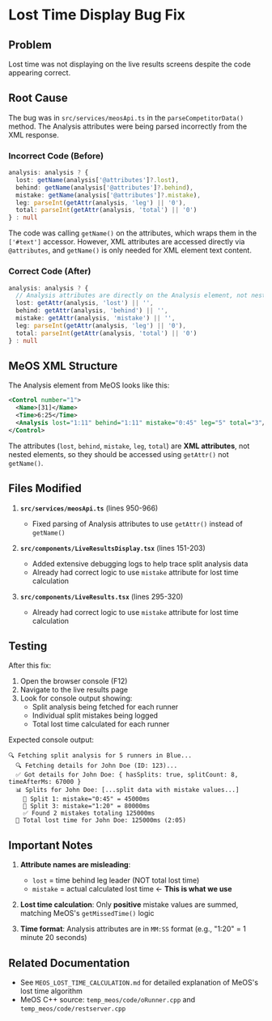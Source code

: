 # Lost Time Display Bug Fix

## Problem
Lost time was not displaying on the live results screens despite the code appearing correct.

## Root Cause
The bug was in `src/services/meosApi.ts` in the `parseCompetitorData()` method. The Analysis attributes were being parsed incorrectly from the XML response.

### Incorrect Code (Before)
```typescript
analysis: analysis ? {
  lost: getName(analysis['@attributes']?.lost),
  behind: getName(analysis['@attributes']?.behind),
  mistake: getName(analysis['@attributes']?.mistake),
  leg: parseInt(getAttr(analysis, 'leg') || '0'),
  total: parseInt(getAttr(analysis, 'total') || '0')
} : null
```

The code was calling `getName()` on the attributes, which wraps them in the `['#text']` accessor. However, XML attributes are accessed directly via `@attributes`, and `getName()` is only needed for XML element text content.

### Correct Code (After)
```typescript
analysis: analysis ? {
  // Analysis attributes are directly on the Analysis element, not nested
  lost: getAttr(analysis, 'lost') || '',
  behind: getAttr(analysis, 'behind') || '',
  mistake: getAttr(analysis, 'mistake') || '',
  leg: parseInt(getAttr(analysis, 'leg') || '0'),
  total: parseInt(getAttr(analysis, 'total') || '0')
} : null
```

## MeOS XML Structure
The Analysis element from MeOS looks like this:

```xml
<Control number="1">
  <Name>[31]</Name>
  <Time>6:25</Time>
  <Analysis lost="1:11" behind="1:11" mistake="0:45" leg="5" total="3"/>
</Control>
```

The attributes (`lost`, `behind`, `mistake`, `leg`, `total`) are **XML attributes**, not nested elements, so they should be accessed using `getAttr()` not `getName()`.

## Files Modified

1. **`src/services/meosApi.ts`** (lines 950-966)
   - Fixed parsing of Analysis attributes to use `getAttr()` instead of `getName()`

2. **`src/components/LiveResultsDisplay.tsx`** (lines 151-203)
   - Added extensive debugging logs to help trace split analysis data
   - Already had correct logic to use `mistake` attribute for lost time calculation

3. **`src/components/LiveResults.tsx`** (lines 295-320)
   - Already had correct logic to use `mistake` attribute for lost time calculation

## Testing
After this fix:
1. Open the browser console (F12)
2. Navigate to the live results page
3. Look for console output showing:
   - Split analysis being fetched for each runner
   - Individual split mistakes being logged
   - Total lost time calculated for each runner

Expected console output:
```
🔍 Fetching split analysis for 5 runners in Blue...
  🔍 Fetching details for John Doe (ID: 123)...
  ✅ Got details for John Doe: { hasSplits: true, splitCount: 8, timeAfterMs: 67000 }
  📊 Splits for John Doe: [...split data with mistake values...]
    📌 Split 1: mistake="0:45" = 45000ms
    📌 Split 3: mistake="1:20" = 80000ms
    ✅ Found 2 mistakes totaling 125000ms
  🎯 Total lost time for John Doe: 125000ms (2:05)
```

## Important Notes

1. **Attribute names are misleading**: 
   - `lost` = time behind leg leader (NOT total lost time)
   - `mistake` = actual calculated lost time ← **This is what we use**

2. **Lost time calculation**: Only **positive** mistake values are summed, matching MeOS's `getMissedTime()` logic

3. **Time format**: Analysis attributes are in `MM:SS` format (e.g., "1:20" = 1 minute 20 seconds)

## Related Documentation
- See `MEOS_LOST_TIME_CALCULATION.md` for detailed explanation of MeOS's lost time algorithm
- MeOS C++ source: `temp_meos/code/oRunner.cpp` and `temp_meos/code/restserver.cpp`

